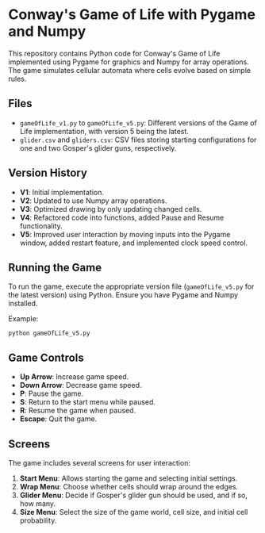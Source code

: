 # Conway's Game of Life with Pygame and Numpy

This repository contains Python code for Conway's Game of Life implemented using Pygame for graphics and Numpy for array operations. The game simulates cellular automata where cells evolve based on simple rules.

## Files

- `gameOfLife_v1.py` to `gameOfLife_v5.py`: Different versions of the Game of Life implementation, with version 5 being the latest.
- `glider.csv` and `gliders.csv`: CSV files storing starting configurations for one and two Gosper's glider guns, respectively.

## Version History

- **V1**: Initial implementation.
- **V2**: Updated to use Numpy array operations.
- **V3**: Optimized drawing by only updating changed cells.
- **V4**: Refactored code into functions, added Pause and Resume functionality.
- **V5**: Improved user interaction by moving inputs into the Pygame window, added restart feature, and implemented clock speed control.

## Running the Game

To run the game, execute the appropriate version file (`gameOfLife_v5.py` for the latest version) using Python. Ensure you have Pygame and Numpy installed.

Example:
```
python gameOfLife_v5.py
```

## Game Controls

- **Up Arrow**: Increase game speed.
- **Down Arrow**: Decrease game speed.
- **P**: Pause the game.
- **S**: Return to the start menu while paused.
- **R**: Resume the game when paused.
- **Escape**: Quit the game.

## Screens

The game includes several screens for user interaction:

1. **Start Menu**: Allows starting the game and selecting initial settings.
2. **Wrap Menu**: Choose whether cells should wrap around the edges.
3. **Glider Menu**: Decide if Gosper's glider gun should be used, and if so, how many.
4. **Size Menu**: Select the size of the game world, cell size, and initial cell probability.

